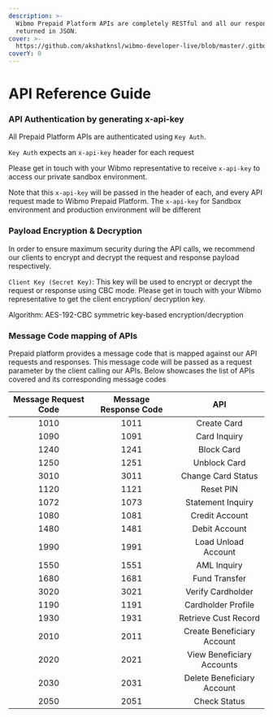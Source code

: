 ```yaml
---
description: >-
  Wibmo Prepaid Platform APIs are completely RESTful and all our responses are
  returned in JSON.
cover: >-
  https://github.com/akshatknsl/wibmo-developer-live/blob/master/.gitbook/assets/documenting_web_apis%20(1).png
coverY: 0
---
```


# API Reference Guide

### API Authentication by generating x-api-key

All Prepaid Platform APIs are authenticated using `Key Auth`.

`Key Auth` expects an `x-api-key` header for each request

Please get in touch with your Wibmo representative to receive `x-api-key` to access our private sandbox environment.

Note that this `x-api-key` will be passed in the header of each, and every API request made to Wibmo Prepaid Platform. The `x-api-key` for Sandbox environment and production environment will be different

### Payload Encryption & Decryption

In order to ensure maximum security during the API calls, we recommend our clients to encrypt and decrypt the request and response payload respectively.

`Client Key (Secret Key)`: This key will be used to encrypt or decrypt the request or response using CBC mode. Please get in touch with your Wibmo representative to get the client encryption/ decryption key.

Algorithm: AES-192-CBC symmetric key-based encryption/decryption

### Message Code mapping of APIs

Prepaid platform provides a message code that is mapped against our API requests and responses. This message code will be passed as a request parameter by the client calling our APIs. Below showcases the list of APIs covered and its corresponding message codes

| Message Request Code | Message Response Code |             API            |
| :------------------: | :-------------------: | :------------------------: |
|         1010         |          1011         |         Create Card        |
|         1090         |          1091         |        Card Inquiry        |
|         1240         |          1241         |         Block Card         |
|         1250         |          1251         |        Unblock Card        |
|         3010         |          3011         |     Change Card Status     |
|         1120         |          1121         |          Reset PIN         |
|         1072         |          1073         |      Statement Inquiry     |
|         1080         |          1081         |       Credit Account       |
|         1480         |          1481         |        Debit Account       |
|         1990         |          1991         |     Load Unload Account    |
|         1550         |          1551         |         AML Inquiry        |
|         1680         |          1681         |        Fund Transfer       |
|         3020         |          3021         |      Verify Cardholder     |
|         1190         |          1191         |     Cardholder Profile     |
|         1930         |          1931         |    Retrieve Cust Record    |
|         2010         |          2011         | Create Beneficiary Account |
|         2020         |          2021         |  View Beneficiary Accounts |
|         2030         |          2031         | Delete Beneficiary Account |
|         2050         |          2051         |        Check Status        |

